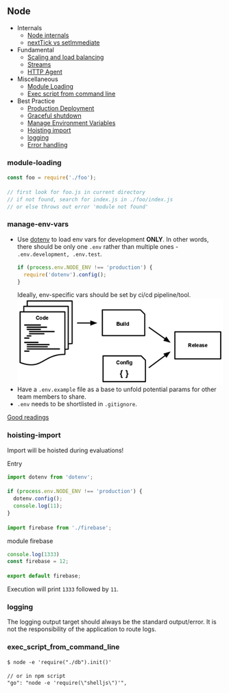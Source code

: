 ## Node

* Internals
  * [Node internals](./node_internals.md)
  * [nextTick vs setImmediate](./nexttick_vs_setimmediate.md)
* Fundamental
  * [Scaling and load balancing](./scaling_load_balancing.md)
  * [Streams](./stream.md)
  * [HTTP Agent](./http_agent.md)
* Miscellaneous
  * [Module Loading](#module-loading)
  * [Exec script from command line](#exec-script-from-command-line)
* Best Practice
  * [Production Deployment](./production_deployment_tips.md)
  * [Graceful shutdown](./graceful_shutdown.md)
  * [Manage Environment Variables](#manage-env-vars)
  * [Hoisting import](#hoisting-import)
  * [logging](#logging)
  * [Error handling](./error_handling.md)

### module-loading
```javascript
const foo = require('./foo');

// first look for foo.js in current directory
// if not found, search for index.js in ./foo/index.js
// or else throws out error 'module not found'
```

### manage-env-vars
* Use [dotenv](https://github.com/motdotla/dotenv) to load env vars for development **ONLY**. In other words, there should be only one `.env` rather than multiple ones - `.env.development, .env.test`.
  ```js
  if (process.env.NODE_ENV !== 'production') {
    require('dotenv').config();
  }
  ```
  Ideally, env-specific vars should be set by ci/cd pipeline/tool.
  ![env_config.png](./env_config.png)
* Have a `.env.example` file as a base to unfold potential params for other team members to share.
* `.env` needs to be shortlisted in `.gitignore`.

 [Good readings](https://www.twilio.com/blog/2017/08/working-with-environment-variables-in-node-js.html)

### hoisting-import
Import will be hoisted during evaluations!

Entry
```js
import dotenv from 'dotenv';

if (process.env.NODE_ENV !== 'production') {
  dotenv.config();
  console.log(11);
}

import firebase from './firebase';
```

module firebase
```js
console.log(1333)
const firebase = 12;

export default firebase;
```
Execution will print `1333` followed by `11`.

### logging

The logging output target should always be the standard output/error. It is not the responsibility of the application to route logs.

### exec_script_from_command_line

```shell
$ node -e 'require("./db").init()'

// or in npm script
"go": "node -e 'require(\"shelljs\")'",
```
